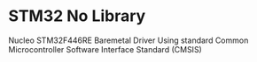 # STM32 No Library
Nucleo STM32F446RE Baremetal Driver
Using standard Common Microcontroller Software Interface Standard (CMSIS)
